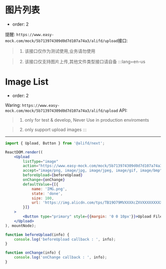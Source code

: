 # 图片列表

- order: 2

提醒: `https://www.easy-mock.com/mock/5b713974309d0d7d107a74a3/alifd/upload`接口:


> 1. 该接口仅作为测试使用,业务请勿使用

> 2. 该接口仅支持图片上传,其他文件类型接口请自备
:::lang=en-us
# Image List

- order: 2

Waring: `https://www.easy-mock.com/mock/5b713974309d0d7d107a74a3/alifd/upload` API:

> 1. only for test & develop, Never Use in production enviroments

> 2. only support upload images
:::
---

````jsx
import { Upload, Button } from '@alifd/next';

ReactDOM.render((
    <Upload
        listType="image"
        action="https://www.easy-mock.com/mock/5b713974309d0d7d107a74a3/alifd/upload"
        accept="image/png, image/jpg, image/jpeg, image/gif, image/bmp"
        beforeUpload={beforeUpload}
        onChange={onChange}
        defaultValue={[{
            name: 'IMG.png',
            state: 'done',
            size: 100,
            url: 'https://img.alicdn.com/tps/TB19O79MVXXXXcZXVXXXXXXXXXX-1024-1024.jpg',
        }]}
    >
        <Button type="primary" style={{margin: '0 0 10px'}}>Upload File</Button>
    </Upload>
), mountNode);

function beforeUpload(info) {
    console.log('beforeUpload callback : ', info);
}

function onChange(info) {
    console.log('onChange callback : ', info);
}
````
